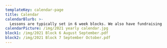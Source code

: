 ```yaml
---
templateKey: calendar-page
title: Calendar
calendarBlurb: >-
  Lessons are typically set in 6 week blocks. We also have fundraising events and summer camps with floating dates in June and July.
calendarPicture: /img/2021 yearly calendar.jpg
block1: /img/2021 Block 6 August September.pdf
block2: /img/2021 Block 7 September October.pdf
---
```

